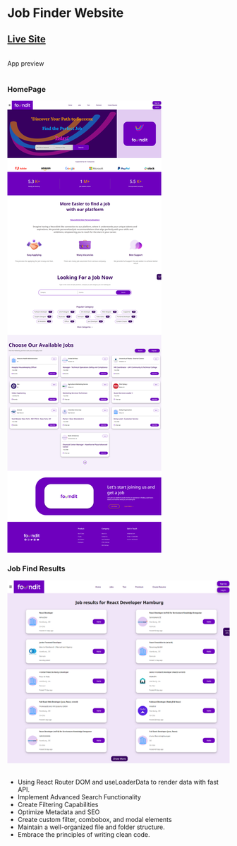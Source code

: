 # Job Finder Website
## [Live Site](linkIncoming)
<br>
App preview
<br><br>
<h3>HomePage</h3>
<img src="job-finder/src/Assets/jobFinderSS.png">
<h3>Job Find Results</h3>
<img src="job-finder/src/Assets/jobListSS.png">
<br><br>

- Using React Router DOM and useLoaderData to render data with fast API.
- Implement Advanced Search Functionality
- Create Filtering Capabilities
- Optimize Metadata and SEO
- Create custom filter, combobox, and modal elements
- Maintain a well-organized file and folder structure.
- Embrace the principles of writing clean code.
